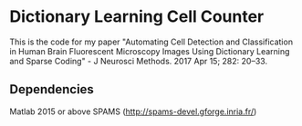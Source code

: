 # Dictionary Learning Cell Counter

This is the code for my paper "Automating Cell Detection and Classification in Human Brain Fluorescent Microscopy Images Using Dictionary Learning and Sparse Coding" - J Neurosci Methods. 2017 Apr 15; 282: 20–33.

## Dependencies
Matlab 2015 or above
SPAMS (http://spams-devel.gforge.inria.fr/)
